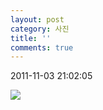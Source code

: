 ```yaml
---
layout: post
category: 사진
title: ''
comments: true
---
```

2011-11-03 21:02:05


![][link0]

  


[link0]:https://t1.daumcdn.net/cfile/tistory/127FB14B4EB282B811
